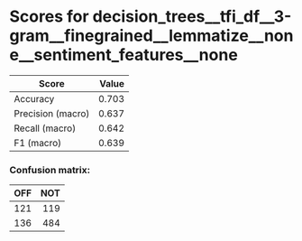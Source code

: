 # Scores for decision_trees__tfi_df__3-gram__finegrained__lemmatize__none__sentiment_features__none
|      Score      |Value|
|-----------------|----:|
|Accuracy         |0.703|
|Precision (macro)|0.637|
|Recall (macro)   |0.642|
|F1 (macro)       |0.639|

### Confusion matrix:
|OFF|NOT|
|--:|--:|
|121|119|
|136|484|
